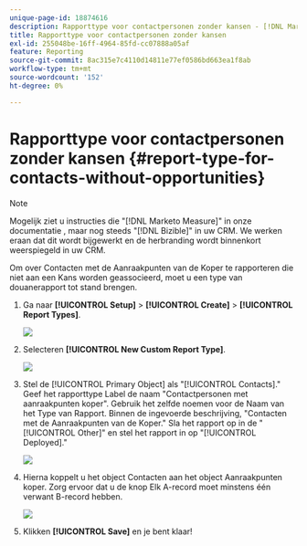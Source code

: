 ```yaml
---
unique-page-id: 18874616
description: Rapporttype voor contactpersonen zonder kansen - [!DNL Marketo Measure] - Productdocumentatie
title: Rapporttype voor contactpersonen zonder kansen
exl-id: 255048be-16ff-4964-85fd-cc07888a05af
feature: Reporting
source-git-commit: 8ac315e7c4110d14811e77ef0586bd663ea1f8ab
workflow-type: tm+mt
source-wordcount: '152'
ht-degree: 0%

---
```


# Rapporttype voor contactpersonen zonder kansen {#report-type-for-contacts-without-opportunities}

>[!NOTE]
>
>Mogelijk ziet u instructies die &quot;[!DNL Marketo Measure]&quot; in onze documentatie , maar nog steeds &quot;[!DNL Bizible]&quot; in uw CRM. We werken eraan dat dit wordt bijgewerkt en de herbranding wordt binnenkort weerspiegeld in uw CRM.

Om over Contacten met de Aanraakpunten van de Koper te rapporteren die niet aan een Kans worden geassocieerd, moet u een type van douanerapport tot stand brengen.

1. Ga naar **[!UICONTROL Setup]** > **[!UICONTROL Create]** > **[!UICONTROL Report Types]**.

   ![](assets/1.jpg)

1. Selecteren **[!UICONTROL New Custom Report Type]**.

   ![](assets/2.jpg)

1. Stel de [!UICONTROL Primary Object] als &quot;[!UICONTROL Contacts].&quot; Geef het rapporttype Label de naam &quot;Contactpersonen met aanraakpunten koper&quot;. Gebruik het zelfde noemen voor de Naam van het Type van Rapport. Binnen de ingevoerde beschrijving, &quot;Contacten met de Aanraakpunten van de Koper.&quot; Sla het rapport op in de &quot;[!UICONTROL Other]&quot; en stel het rapport in op &quot;[!UICONTROL Deployed].&quot;

   ![](assets/3.jpg)

1. Hierna koppelt u het object Contacten aan het object Aanraakpunten koper. Zorg ervoor dat u de knop Elk A-record moet minstens één verwant B-record hebben.

   ![](assets/4.jpg)

1. Klikken **[!UICONTROL Save]** en je bent klaar!

